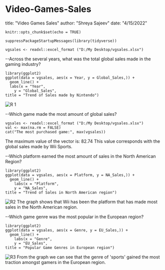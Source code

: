 # Video-Games-Sales
title: "Video Games Sales"
author: "Shreya Sajeev"
date: "4/15/2022"
```{r setup, include=FALSE}
knitr::opts_chunk$set(echo = TRUE)
```


```{r libraries}
suppressPackageStartupMessages(library(tidyverse))
```
```{r input}
vgsales <- readxl::excel_format ("D:/My Desktop/vgsales.xlsx")
```


--Across the several years, what was the total global sales made in the gaming industry?
```{r error=FALSE}
library(ggplot2)
ggplot(data = vgsales, aes(x = Year, y = Global_Sales,)) +
  geom_line() +
  labs(x = "Year",
    y = "Global_Sales",
title = "Trend of Sales made by Nintendo")
```
![R 1](https://user-images.githubusercontent.com/100975522/163599231-bc9628f7-4f68-40c4-958a-24a5e06e047d.jpeg)


--Which game made the most amount of global sales?
```{r}
vgsales <- readxl::excel_format ("D:/My Desktop/vgsales.xlsx")
val <- max(na.rm = FALSE)
cat("The most purchased game:", max(vgsales))
```
The maximum value of the vector is: 82.74
This value corresponds with the global sales made by Wii Sports.


--Which platform earned the most amount of sales in the North American Region?
```{r}
library(ggplot2)
ggplot(data = vgsales, aes(x = Platform, y = NA_Sales,)) +
  geom_line() +
    labs(x = "Platform",
    y = "NA_Sales",
title = "Trend of Sales in North American region")
```
![R2](https://user-images.githubusercontent.com/100975522/163601820-8cc7dd25-258b-4725-b6dd-4feaef7dc2b8.jpeg)
The graph shows that Wii has been the platform that has made most sales in the North American region.



--Which game genre was the most popular in the European region?
```{r}
library(ggplot2)
ggplot(data = vgsales, aes(x = Genre, y = EU_Sales,)) +
  geom_line() +
    labs(x = "Genre",
    y = "EU_Sales",
title = "Popular Game Genres in European region")
```
![R3](https://user-images.githubusercontent.com/100975522/163602601-60d959da-ab66-4a17-932e-bc33a13a3d1a.png)
From the graph we can see that the genre of 'sports' gained the most traction amongst gamers in the European region.
